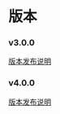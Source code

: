 # 版本
### v3.0.0
[版本发布说明](https://github.com/cita-cloud/runner_k8s/releases/tag/v3.0.0)
### v4.0.0
[版本发布说明](https://github.com/cita-cloud/runner_k8s/releases/tag/v4.0.0)
